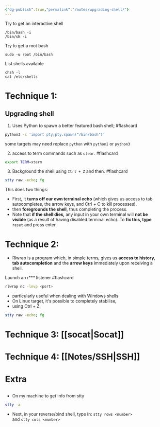 ```yaml
---
{"dg-publish":true,"permalink":"/notes/upgrading-shell/"}
---
```


Try to get an interactive shell
```shell
/bin/bash -i
/bin/sh -i
```
Try to get a root bash
```shell
sudo -u root /bin/bash
```
List shells available
```shell
chsh -l
cat /etc/shells
```
# Technique 1: 
<div class="transclusion internal-embed is-loaded"><div class="markdown-embed">



## Upgrading shell
1. Uses Python to spawn a better featured bash shell; #flashcard 
```sh
python3 -c 'import pty;pty.spawn("/bin/bash")'
```
<!--ID: 1728610890928-->

some targets may need replace `python` with `python2` or `python3`

2. access to term commands such as `clear`. #flashcard 
```sh
export TERM=xterm
```
<!--ID: 1728611027052-->

3. Background the shell using `Ctrl + Z` and then. #flashcard
```sh
stty raw -echo; fg
```
<!--ID: 1728611066502-->

This does two things: 
- First, it **turns off our own terminal echo** (which gives us access to tab autocompletes, the arrow keys, and Ctrl + C to kill processes).
- then **foregrounds the shell,** thus completing the process.
- Note that **if the shell dies,** any input in your own terminal will **not be visible** (as a result of having disabled terminal echo). To **fix this, type** `reset` and press enter.

</div></div>

# Technique 2: 
<div class="transclusion internal-embed is-loaded"><div class="markdown-embed">



- Rlwrap is a program which, in simple terms, gives us **access to history**, **tab autocompletion** and the **arrow keys** immediately upon receiving a shell.

Launch  an r*** listener #flashcard 
``` sh
rlwrap nc -lnvp <port>
```
<!--ID: 1729624905744-->

- particularly useful when dealing with Windows shells
- On Linux target, it's possible to completely stabilise,
- using Ctrl + Z.
```sh
stty raw -echo; fg
```

</div></div>

# Technique 3: [[socat\|Socat]]
# Technique 4: [[Notes/SSH\|SSH]]
# Extra
## 
<div class="transclusion internal-embed is-loaded"><div class="markdown-embed">



- On my machine to get info from stty
```sh
stty -a
```
- Next, in your reverse/bind shell, type in:
`stty rows <number>`  
and
`stty cols <number>`


</div></div>
